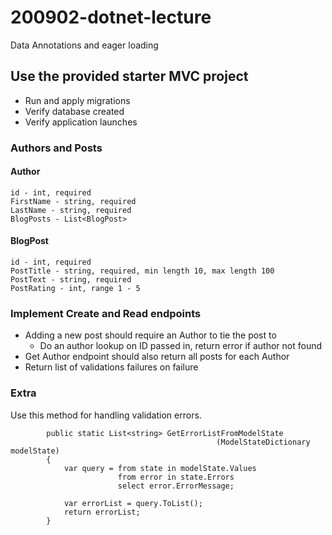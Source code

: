 # 200902-dotnet-lecture
Data Annotations and eager loading

## Use the provided starter MVC project
* Run and apply migrations
* Verify database created
* Verify application launches

### Authors and Posts

#### Author
```
id - int, required
FirstName - string, required
LastName - string, required
BlogPosts - List<BlogPost>
```

#### BlogPost
```
id - int, required
PostTitle - string, required, min length 10, max length 100
PostText - string, required
PostRating - int, range 1 - 5
```

### Implement Create and Read endpoints
* Adding a new post should require an Author to tie the post to
  * Do an author lookup on ID passed in, return error if author not found
* Get Author endpoint should also return all posts for each Author
* Return list of validations failures on failure

### Extra
Use this method for handling validation errors.
```
        public static List<string> GetErrorListFromModelState
                                              (ModelStateDictionary modelState)
        {
            var query = from state in modelState.Values
                        from error in state.Errors
                        select error.ErrorMessage;

            var errorList = query.ToList();
            return errorList;
        }
```        
